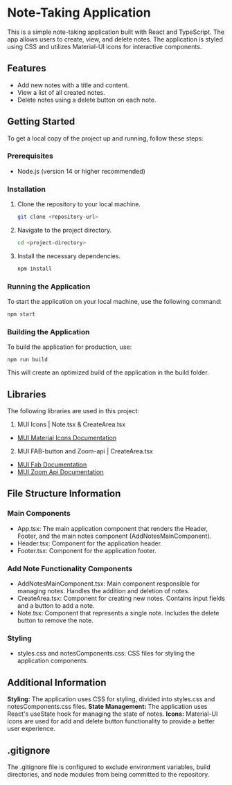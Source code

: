 # Note-Taking Application

This is a simple note-taking application built with React and TypeScript. The app allows users to create, view, and delete notes. The application is styled using CSS and utilizes Material-UI icons for interactive components.

## Features

- Add new notes with a title and content.
- View a list of all created notes.
- Delete notes using a delete button on each note.

## Getting Started

To get a local copy of the project up and running, follow these steps:

### Prerequisites

- Node.js (version 14 or higher recommended)

### Installation

1. Clone the repository to your local machine.

    ```bash
    git clone <repository-url>
    ```

2. Navigate to the project directory.

    ```bash
    cd <project-directory>
    ```

3. Install the necessary dependencies.


    ```bash
    npm install
    ```

### Running the Application

To start the application on your local machine, use the following command:

```bash
npm start
```

### Building the Application

To build the application for production, use:

```
npm run build
```

This will create an optimized build of the application in the build folder.

## Libraries 

The following libraries are used in this project:

1. MUI Icons | Note.tsx & CreateArea.tsx

- [MUI Material Icons Documentation](https://mui.com/material-ui/material-icons/) 

2. MUI FAB-button and Zoom-api | CreateArea.tsx

- [MUI Fab Documentation](https://m2.material.io/components/buttons-floating-action-button) 
- [MUI Zoom Api Documentation](https://mui.com/material-ui/api/zoom/) 


## File Structure Information

### Main Components

- App.tsx: The main application component that renders the Header, Footer, and the main notes component (AddNotesMainComponent).
- Header.tsx: Component for the application header.
- Footer.tsx: Component for the application footer.

### Add Note Functionality Components

- AddNotesMainComponent.tsx: Main component responsible for managing notes. Handles the addition and deletion of notes.
- CreateArea.tsx: Component for creating new notes. Contains input fields and a button to add a note.
- Note.tsx: Component that represents a single note. Includes the delete button to remove the note.

### Styling

- styles.css and notesComponents.css: CSS files for styling the application components.


## Additional Information

**Styling:** The application uses CSS for styling, divided into styles.css and notesComponents.css files.
**State Management:** The application uses React's useState hook for managing the state of notes.
**Icons:** Material-UI icons are used for add and delete button functionality to provide a better user experience.

## .gitignore

The .gitignore file is configured to exclude environment variables, build directories, and node modules from being committed to the repository.



